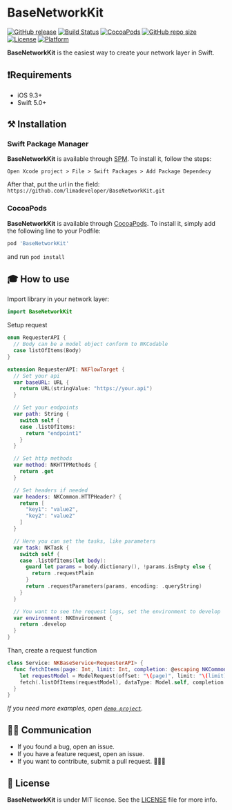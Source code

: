 # BaseNetworkKit

[![GitHub release](https://img.shields.io/github/release/limadeveloper/BaseNetworkKit.svg)](https://github.com/limadeveloper/BaseNetworkKit/releases)
[![Build Status](https://travis-ci.com/limadeveloper/BaseNetworkKit.svg?token=HzevNmMEwiqbuyePKWyP&branch=master)](https://travis-ci.com/limadeveloper/BaseNetworkKit)
[![CocoaPods](https://img.shields.io/badge/Cocoa%20Pods-✓-4BC51D.svg?style=flat)](https://cocoapods.org/pods/BaseNetworkKit)
[![GitHub repo size](https://img.shields.io/github/repo-size/limadeveloper/BaseNetworkKit.svg)](https://github.com/limadeveloper/BaseNetworkKit)
[![License](https://img.shields.io/github/license/limadeveloper/BaseNetworkKit.svg)](https://raw.githubusercontent.com/limadeveloper/BaseNetworkKit/master/LICENSE)
[![Platform](https://img.shields.io/cocoapods/p/BaseNetworkKit.svg?style=flat)](https://developer.apple.com/ios/)

**BaseNetworkKit** is the easiest way to create your network layer in Swift.

## ❗️Requirements

- iOS 9.3+
- Swift 5.0+

## ⚒ Installation

### Swift Package Manager

**BaseNetworkKit** is available through [SPM](https://developer.apple.com/videos/play/wwdc2019/408/). To install
it, follow the steps:

```script
Open Xcode project > File > Swift Packages > Add Package Dependecy
```

After that, put the url in the field: `https://github.com/limadeveloper/BaseNetworkKit.git`

### CocoaPods

**BaseNetworkKit** is available through [CocoaPods](https://cocoapods.org/pods/BaseNetworkKit). To install
it, simply add the following line to your Podfile:

```ruby
pod 'BaseNetworkKit'
```

and run `pod install`

## 🎓 How to use

Import library in your network layer:

```Swift
import BaseNetworkKit
```

Setup request

```Swift
enum RequesterAPI {
  // Body can be a model object conform to NKCodable
  case listOfItems(Body)
}

extension RequesterAPI: NKFlowTarget {
  // Set your api
  var baseURL: URL {
    return URL(stringValue: "https://your.api")
  }

  // Set your endpoints
  var path: String {
    switch self {
    case .listOfItems:
      return "endpoint1"
    }
  }

  // Set http methods
  var method: NKHTTPMethods {
    return .get
  }

  // Set headers if needed
  var headers: NKCommon.HTTPHeader? {
    return [
      "key1": "value2",
      "key2": "value2"
    ]
  }

  // Here you can set the tasks, like parameters
  var task: NKTask {
    switch self {
    case .listOfItems(let body):
      guard let params = body.dictionary(), !params.isEmpty else {
        return .requestPlain
      }
      return .requestParameters(params, encoding: .queryString)
    }
  }

  // You want to see the request logs, set the environment to develop
  var environment: NKEnvironment {
    return .develop
  }
}
```

Than, create a request function

```swift
class Service: NKBaseService<RequesterAPI> {
  func fetchItems(page: Int, limit: Int, completion: @escaping NKCommon.ResultType<Model>) {
    let requestModel = ModelRequest(offset: "\(page)", limit: "\(limit)")
    fetch(.listOfItems(requestModel), dataType: Model.self, completion: completion)
  }
}
```

*If you need more examples, open [`demo project`](https://github.com/limadeveloper/BaseNetworkKit/tree/master/Demo).*

## 🙋🏻‍ Communication

- If you found a bug, open an issue.
- If you have a feature request, open an issue.
- If you want to contribute, submit a pull request. 👨🏻‍💻

## 📜 License

**BaseNetworkKit** is under MIT license. See the [LICENSE](https://raw.githubusercontent.com/limadeveloper/BaseNetworkKit/master/LICENSE?token=ALdmBr7BYPLFm0JcKkmChbVeGU10EblTks5cgHzcwA%3D%3D) file for more info.

